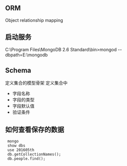 ## ORM
Object relationship mapping

## 启动服务
C:\Program Files\MongoDB 2.6 Standard\bin>mongod --dbpath=E:\mongodb

## Schema
定义集合的模型骨架
定义集合中

- 字段名称
- 字段的类型
- 字段默认值
- 验证条件

## 如何查看保存的数据
```
 mongo
 show dbs
 use 201605th
 db.getCollectionNames();
 db.people.find();
```